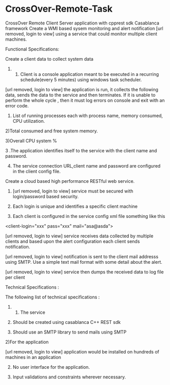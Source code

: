 # CrossOver-Remote-Task
CrossOver Remote Client Server application with cpprest sdk Casablanca framework
Create a WMI based sysem monitoring and alert notification [url removed, login to view] using a service that could monitor multiple client machines.

Functional Specifications:

Create a client data to collect system data

1) 1. Client is a console application meant to be executed in a recurring schedule(every 5 minutes) using windows task scheduler.

[url removed, login to view] the application is run, it collects the following data, sends the data to the service and then terminates. If it is unable to perform the whole cycle , then it must log errors on console and exit with an error code.

1) List of running processes each with process name, memory consumed, CPU utilization.

2)Total consumed and free system memory.

3)Overall CPU system %

3 .The application identifies itself to the service with the client name and password.

4. The service connection URL,client name and password are configured in the client config file.

Create a cloud based high performance RESTful web service.

1) [url removed, login to view] service must be secured with login/password based security.

2. Each login is unique and identifies a specific client machine

3. Each client is configured in the service config xml file something like this

<client-login="xxx" pass="xxx" mail="asa@asda">

<alert type="memory" limit="50%" />

<alert type="CPU" limit="20%" />

<alert type="process" limit="50%" />

</client>

[url removed, login to view] service receives data collected by multiple clients and based upon the alert configuration each client sends notification.

[url removed, login to view] notification is sent to the client mail addresss using SMTP. Use a simple text mail format with some detail about the alert.

[url removed, login to view] service then dumps the received data to log file per client

Technical Specifications :

The following list of technical specifications :

1. 1) The service

1. Should be created using casablanca C++ REST sdk

2. Should use an SMTP library to send mails using SMTP

2)For the application

[url removed, login to view] application would be installed on hundreds of machines in an application

2. No user interface for the application.

3) Input validations and constraints wherever necessary.
